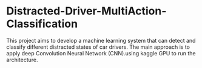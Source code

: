 # Distracted-Driver-MultiAction-Classification
This project aims to develop a machine learning system that can detect and classify different distracted states of car drivers. The main approach is to apply deep Convolution Neural Network (CNN).using kaggle GPU to run the architecture.
